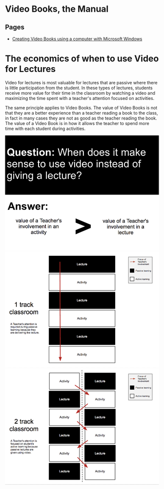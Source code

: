 # Video Books, the Manual


## Pages
- [Creating Video Books using a computer with Microsoft Windows](creating-video-books-using-a-computer-with-microsoft-windows)


# The economics of when to use Video for Lectures

Video for lectures is most valuable for lectures that are passive where there is little participation from the student.  In these types of lectures, students receive more value for their time in the classroom by watching a video and maximizing the time spent with a teacher's attention focused on activities. 

The same principle applies to Video Books. The value of Video Books is not that they are a better experience than a teacher reading a book to the class, in fact in many cases they are not as good as the teacher reading the book.  The value of a Video Book is in how it allows the teacher to spend more time with each student during activities.

![](the-economics-of-when-to-use-video-for-lectures--slide-1.png)
![](the-economics-of-when-to-use-video-for-lectures--slide-2.png)
![](the-economics-of-when-to-use-video-for-lectures--slide-3.png)
